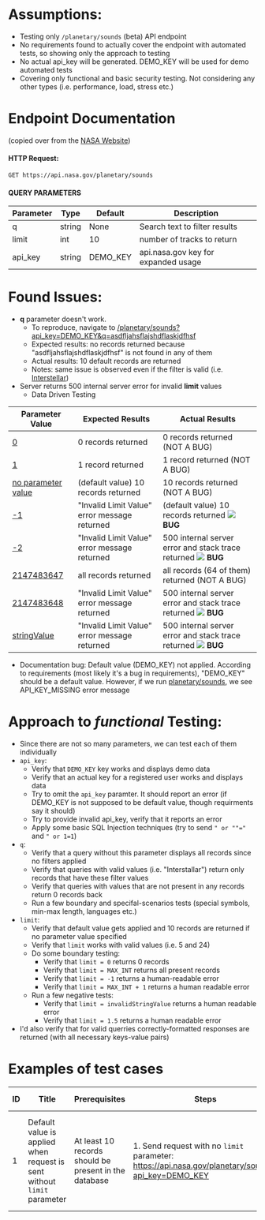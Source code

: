# Assumptions:

* Testing only `/planetary/sounds` (beta) API endpoint
* No requirements found to actually cover the endpoint with automated tests, so showing only the approach to testing
* No actual api_key will be generated. DEMO_KEY will be used for demo automated tests
* Covering only functional and basic security testing. Not considering any other types (i.e. performance, load, stress etc.) 

# Endpoint Documentation

(copied over from the [NASA Website](https://api.nasa.gov/api.html#sounds))

#### HTTP Request: 
`GET https://api.nasa.gov/planetary/sounds`

#### QUERY PARAMETERS

| Parameter | Type | Default | Description |
| --------- | ---- | ------- | ----------- |
| q | string | None | Search text to filter results | 
| limit | int | 10 |number of tracks to return |
| api_key | string | DEMO_KEY | api.nasa.gov key for expanded usage |

# Found Issues:

* **q** parameter doesn't work. 
	* To reproduce, navigate to [/planetary/sounds?api_key=DEMO_KEY&q=asdfljahsflajshdflaskjdfhsf](https://api.nasa.gov/planetary/sounds?api_key=DEMO_KEY&q=asdfljahsflajshdflaskjdfhsf)
	* Expected results: no records returned because "asdfljahsflajshdflaskjdfhsf" is not found in any of them
	* Actual results: 10 default records are returned
	* Notes: same issue is observed even if the filter is valid (i.e. [Interstellar](https://api.nasa.gov/planetary/sounds?api_key=DEMO_KEY&q=Interstellar))
* Server returns 500 internal server error for invalid **limit** values
	* Data Driven Testing

| Parameter Value | Expected Results | Actual Results |
| --------------- | ---------------- | -------------- |
| [0](https://api.nasa.gov/planetary/sounds?api_key=DEMO_KEY&limit=0) | 0 records returned | 0 records returned (NOT A BUG) |
| [1](https://api.nasa.gov/planetary/sounds?api_key=DEMO_KEY&limit=1) | 1 record returned | 1 record returned (NOT A BUG) |
| [no parameter value](https://api.nasa.gov/planetary/sounds?api_key=DEMO_KEY) |  (default value) 10 records returned | 10 records returned (NOT A BUG) |
| [-1](https://api.nasa.gov/planetary/sounds?api_key=DEMO_KEY&limit=-1) | "Invalid Limit Value" error message returned | (default value) 10 records returned ![](https://placehold.it/15/ff0000/000000?text=+) **BUG** |
| [-2](https://api.nasa.gov/planetary/sounds?api_key=DEMO_KEY&limit=-2) | "Invalid Limit Value" error message returned | 500 internal server error and stack trace returned ![](https://placehold.it/15/ff0000/000000?text=+) **BUG** |
| [2147483647](https://api.nasa.gov/planetary/sounds?api_key=DEMO_KEY&limit=2147483647) | all records returned | all records (64 of them) returned (NOT A BUG) |
| [2147483648](https://api.nasa.gov/planetary/sounds?api_key=DEMO_KEY&limit=2147483648) | "Invalid Limit Value" error message returned | 500 internal server error and stack trace returned ![](https://placehold.it/15/ff0000/000000?text=+) **BUG** |
| [stringValue](https://api.nasa.gov/planetary/sounds?api_key=DEMO_KEY&limit=stringValue) | "Invalid Limit Value" error message returned | 500 internal server error and stack trace returned ![](https://placehold.it/15/ff0000/000000?text=+) **BUG** |


* Documentation bug: Default value (DEMO_KEY) not applied. According to requirements (most likely it's a bug in requirements), "DEMO_KEY" should be a default value. However, if we run [planetary/sounds](https://api.nasa.gov/planetary/sounds), we see API_KEY_MISSING error message

# Approach to *functional* Testing:

* Since there are not so many parameters, we can test each of them individually
* `api_key`:
	* Verify that `DEMO_KEY` key works and displays demo data
	* Verify that an actual key for a registered user works and displays data
	* Try to omit the `api_key` paramter. It should report an error (if DEMO_KEY is not supposed to be default value, though requirments say it should)
	* Try to provide invalid api_key, verify that it reports an error
	* Apply some basic SQL Injection techniques (try to send `" or ""="` and `" or 1=1`)
* `q`:
	* Verify that a query without this parameter displays all records since no filters applied
	* Verify that queries with valid values (i.e. "Interstallar") return only records that have these filter values
	* Verify that queries with values that are not present in any records return 0 records back
	* Run a few boundary and specifal-scenarios tests (special symbols, min-max length, languages etc.)
* `limit`:
	* Verify that default value gets applied and 10 records are returned if no parameter value specified
	* Verify that `limit` works with valid values (i.e. 5 and 24) 
	* Do some boundary testing:
		* Verify that `limit = 0` returns 0 records
		* Verify that `limit = MAX_INT` returns all present records
		* Verify that `limit = -1` returns a human-readable error
		* Verify that `limit = MAX_INT + 1` returns a human readable error
	* Run a few negative tests:
		* Verify that `limit = invalidStringValue` returns a human readable error
		* Verify that `limit = 1.5` returns a human readable error
* I'd also verify that for valid querries correctly-formatted responses are returned (with all necessary keys-value pairs)

# Examples of test cases

| ID | Title | Prerequisites | Steps | Expected Results | Actual Results | PASS/FAIL | Suite |
| -- | ----- | ------------- | ----- | ---------------- | -------------- | --------- | ----- |
| 1  | Default value is applied when request is sent without `limit` parameter | At least 10 records should be present in the database | 1. Send request with no `limit` parameter: https://api.nasa.gov/planetary/sounds?api_key=DEMO_KEY | In JSON response `count` = 10 and `results` array has 10 dictionaries with records | | | Smoke |

